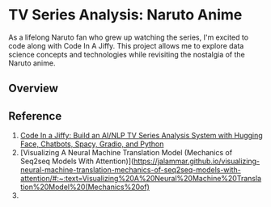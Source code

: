 # TV Series Analysis: Naruto Anime

As a lifelong Naruto fan who grew up watching the series, I'm excited to code along with Code In A Jiffy. This project allows me to explore data science concepts and technologies while revisiting the nostalgia of the Naruto anime.
## Overview

## Reference
1. [Code In a Jiffy: Build an AI/NLP TV Series Analysis System with Hugging Face, Chatbots, Spacy, Gradio, and Python](https://www.youtube.com/watch?v=_Hxb1zoY0Qw&t=110s)
2. [Visualizing A Neural Machine Translation Model (Mechanics of Seq2seq Models With Attention)](https://jalammar.github.io/visualizing-neural-machine-translation-mechanics-of-seq2seq-models-with-attention/#:~:text=Visualizing%20A%20Neural%20Machine%20Translation%20Model%20(Mechanics%20of)
3. 
